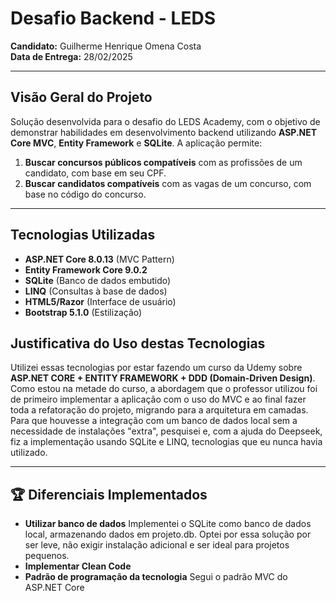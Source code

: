 # Desafio Backend - LEDS

**Candidato:** Guilherme Henrique Omena Costa  
**Data de Entrega:** 28/02/2025  

---

## Visão Geral do Projeto
Solução desenvolvida para o desafio do LEDS Academy, com o objetivo de demonstrar habilidades em desenvolvimento backend utilizando **ASP.NET Core MVC**, **Entity Framework** e **SQLite**. A aplicação permite:

1. **Buscar concursos públicos compatíveis** com as profissões de um candidato, com base em seu CPF.
2. **Buscar candidatos compatíveis** com as vagas de um concurso, com base no código do concurso.

---

## Tecnologias Utilizadas
- **ASP.NET Core 8.0.13** (MVC Pattern)
- **Entity Framework Core 9.0.2**
- **SQLite** (Banco de dados embutido)
- **LINQ** (Consultas à base de dados)
- **HTML5/Razor** (Interface de usuário)
- **Bootstrap 5.1.0** (Estilização)

## Justificativa do Uso destas Tecnologias
Utilizei essas tecnologias por estar fazendo um curso da Udemy sobre **ASP.NET CORE + ENTITY FRAMEWORK + DDD (Domain-Driven Design)**. Como estou na metade do curso, a abordagem que o professor utilizou foi de primeiro implementar a aplicação com o uso do MVC e ao final fazer toda a refatoração do projeto, migrando para a arquitetura em camadas. Para que houvesse a integração com um banco de dados local sem a necessidade de instalações "extra", pesquisei e, com a ajuda do Deepseek, fiz a implementação usando SQLite e LINQ, tecnologias que eu nunca havia utilizado.

---

## 🏆 Diferenciais Implementados
- **Utilizar banco de dados** Implementei o SQLite como banco de dados local, armazenando dados em projeto.db. Optei por essa solução por ser leve, não exigir instalação adicional e ser ideal para projetos pequenos.
- **Implementar Clean Code**
- **Padrão de programação da tecnologia** Segui o padrão MVC do ASP.NET Core

